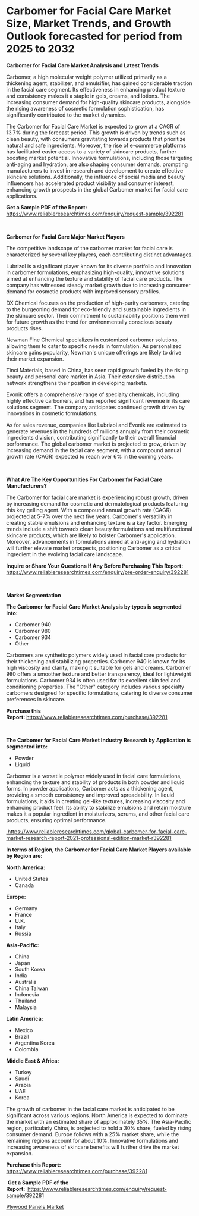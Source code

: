 <p><h1>Carbomer for Facial Care Market Size, Market Trends, and Growth Outlook forecasted for period from 2025 to 2032</h1></p><p><strong>Carbomer for Facial Care Market Analysis and Latest Trends</strong></p>
<p><p>Carbomer, a high molecular weight polymer utilized primarily as a thickening agent, stabilizer, and emulsifier, has gained considerable traction in the facial care segment. Its effectiveness in enhancing product texture and consistency makes it a staple in gels, creams, and lotions. The increasing consumer demand for high-quality skincare products, alongside the rising awareness of cosmetic formulation sophistication, has significantly contributed to the market dynamics.</p><p>The Carbomer for Facial Care Market is expected to grow at a CAGR of 13.7% during the forecast period. This growth is driven by trends such as clean beauty, with consumers gravitating towards products that prioritize natural and safe ingredients. Moreover, the rise of e-commerce platforms has facilitated easier access to a variety of skincare products, further boosting market potential. Innovative formulations, including those targeting anti-aging and hydration, are also shaping consumer demands, prompting manufacturers to invest in research and development to create effective skincare solutions. Additionally, the influence of social media and beauty influencers has accelerated product visibility and consumer interest, enhancing growth prospects in the global Carbomer market for facial care applications.</p></p>
<p><strong>Get a Sample PDF of the Report:&nbsp;</strong> <a href="https://www.reliableresearchtimes.com/enquiry/request-sample/392281?utm_campaign=3311&utm_medium=2&utm_source=Github&utm_content=ia&utm_term=29032025&utm_id=carbomer-for-facial-care">https://www.reliableresearchtimes.com/enquiry/request-sample/392281</a></p>
<p>&nbsp;</p>
<p><strong>Carbomer for Facial Care Major Market Players</strong></p>
<p><p>The competitive landscape of the carbomer market for facial care is characterized by several key players, each contributing distinct advantages. </p><p>Lubrizol is a significant player known for its diverse portfolio and innovation in carbomer formulations, emphasizing high-quality, innovative solutions aimed at enhancing the texture and stability of facial care products. The company has witnessed steady market growth due to increasing consumer demand for cosmetic products with improved sensory profiles. </p><p>DX Chemical focuses on the production of high-purity carbomers, catering to the burgeoning demand for eco-friendly and sustainable ingredients in the skincare sector. Their commitment to sustainability positions them well for future growth as the trend for environmentally conscious beauty products rises. </p><p>Newman Fine Chemical specializes in customized carbomer solutions, allowing them to cater to specific needs in formulation. As personalized skincare gains popularity, Newman's unique offerings are likely to drive their market expansion. </p><p>Tinci Materials, based in China, has seen rapid growth fueled by the rising beauty and personal care market in Asia. Their extensive distribution network strengthens their position in developing markets. </p><p>Evonik offers a comprehensive range of specialty chemicals, including highly effective carbomers, and has reported significant revenue in its care solutions segment. The company anticipates continued growth driven by innovations in cosmetic formulations.</p><p>As for sales revenue, companies like Lubrizol and Evonik are estimated to generate revenues in the hundreds of millions annually from their cosmetic ingredients division, contributing significantly to their overall financial performance. The global carbomer market is projected to grow, driven by increasing demand in the facial care segment, with a compound annual growth rate (CAGR) expected to reach over 6% in the coming years.</p></p>
<p>&nbsp;</p>
<p><strong>What Are The Key Opportunities For Carbomer for Facial Care Manufacturers?</strong></p>
<p><p>The Carbomer for facial care market is experiencing robust growth, driven by increasing demand for cosmetic and dermatological products featuring this key gelling agent. With a compound annual growth rate (CAGR) projected at 5-7% over the next five years, Carbomer's versatility in creating stable emulsions and enhancing texture is a key factor. Emerging trends include a shift towards clean beauty formulations and multifunctional skincare products, which are likely to bolster Carbomer's application. Moreover, advancements in formulations aimed at anti-aging and hydration will further elevate market prospects, positioning Carbomer as a critical ingredient in the evolving facial care landscape.</p></p>
<p><strong>Inquire or Share Your Questions If Any Before Purchasing This Report:</strong> <a href="https://www.reliableresearchtimes.com/enquiry/pre-order-enquiry/392281?utm_campaign=3311&utm_medium=2&utm_source=Github&utm_content=ia&utm_term=29032025&utm_id=carbomer-for-facial-care">https://www.reliableresearchtimes.com/enquiry/pre-order-enquiry/392281</a></p>
<p>&nbsp;</p>
<p><strong>Market Segmentation</strong></p>
<p><strong>The Carbomer for Facial Care Market Analysis by types is segmented into:</strong></p>
<p><ul><li>Carbomer 940</li><li>Carbomer 980</li><li>Carbomer 934</li><li>Other</li></ul></p>
<p><p>Carbomers are synthetic polymers widely used in facial care products for their thickening and stabilizing properties. Carbomer 940 is known for its high viscosity and clarity, making it suitable for gels and creams. Carbomer 980 offers a smoother texture and better transparency, ideal for lightweight formulations. Carbomer 934 is often used for its excellent skin feel and conditioning properties. The "Other" category includes various specialty carbomers designed for specific formulations, catering to diverse consumer preferences in skincare.</p></p>
<p><strong>Purchase this Report:&nbsp;</strong><a href="https://www.reliableresearchtimes.com/purchase/392281?utm_campaign=3311&utm_medium=2&utm_source=Github&utm_content=ia&utm_term=29032025&utm_id=carbomer-for-facial-care">https://www.reliableresearchtimes.com/purchase/392281</a></p>
<p>&nbsp;</p>
<p><strong>The Carbomer for Facial Care Market Industry Research by Application is segmented into:</strong></p>
<p><ul><li>Powder</li><li>Liquid</li></ul></p>
<p><p>Carbomer is a versatile polymer widely used in facial care formulations, enhancing the texture and stability of products in both powder and liquid forms. In powder applications, Carbomer acts as a thickening agent, providing a smooth consistency and improved spreadability. In liquid formulations, it aids in creating gel-like textures, increasing viscosity and enhancing product feel. Its ability to stabilize emulsions and retain moisture makes it a popular ingredient in moisturizers, serums, and other facial care products, ensuring optimal performance.</p></p>
<p><a href="https://www.reliableresearchtimes.com/global-carbomer-for-facial-care-market-research-report-2021-professional-edition-market-r392281?utm_campaign=3311&utm_medium=2&utm_source=Github&utm_content=ia&utm_term=29032025&utm_id=carbomer-for-facial-care">&nbsp;https://www.reliableresearchtimes.com/global-carbomer-for-facial-care-market-research-report-2021-professional-edition-market-r392281</a></p>
<p><strong>In terms of Region, the Carbomer for Facial Care Market Players available by Region are:</strong></p>
<p>
    <p> <strong> North America: </strong>
        <ul>
            <li>United States</li>
            <li>Canada</li>
        </ul>
        </p> 
    <p> <strong> Europe: </strong>
        <ul>
            <li>Germany</li>
            <li>France</li>
            <li>U.K.</li>
            <li>Italy</li>
            <li>Russia</li>
        </ul>
        </p> 
    <p> <strong> Asia-Pacific: </strong>
        <ul>
            <li>China</li>
            <li>Japan</li>
            <li>South Korea</li>
            <li>India</li>
            <li>Australia</li>
            <li>China Taiwan</li>
            <li>Indonesia</li>
            <li>Thailand</li>
            <li>Malaysia</li>
        </ul>
        </p> 
    <p> <strong> Latin America: </strong>
        <ul>
            <li>Mexico</li>
            <li>Brazil</li>
            <li>Argentina Korea</li>
            <li>Colombia</li>
        </ul>
        </p> 
    <p> <strong> Middle East & Africa: </strong>
        <ul>
            <li>Turkey</li>
            <li>Saudi</li>
            <li>Arabia</li>
            <li>UAE</li>
            <li>Korea</li>
        </ul>
    </p>
    </p>
<p><p>The growth of carbomer in the facial care market is anticipated to be significant across various regions. North America is expected to dominate the market with an estimated share of approximately 35%. The Asia-Pacific region, particularly China, is projected to hold a 30% share, fueled by rising consumer demand. Europe follows with a 25% market share, while the remaining regions account for about 10%. Innovative formulations and increasing awareness of skincare benefits will further drive the market expansion.</p></p>
<p><strong>Purchase this Report: </strong><a href="https://www.reliableresearchtimes.com/purchase/392281?utm_campaign=3311&utm_medium=2&utm_source=Github&utm_content=ia&utm_term=29032025&utm_id=carbomer-for-facial-care">https://www.reliableresearchtimes.com/purchase/392281</a></p>
<p>&nbsp;<strong>Get a Sample PDF of the Report:&nbsp;&nbsp;</strong><a href="https://www.reliableresearchtimes.com/enquiry/request-sample/392281?utm_campaign=3311&utm_medium=2&utm_source=Github&utm_content=ia&utm_term=29032025&utm_id=carbomer-for-facial-care">https://www.reliableresearchtimes.com/enquiry/request-sample/392281</a></p>
<p><strong></strong></p>
<p><p><a href="https://github.com/kmettjanksj7/Market-Research-Report-List-1/blob/main/plywood-panels-market.md?utm_campaign=3311&utm_medium=2&utm_source=Github&utm_content=ia&utm_term=29032025&utm_id=carbomer-for-facial-care">Plywood Panels Market</a></p></p>
